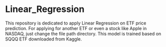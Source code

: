 # Linear_Regression
This repository is dedicated to apply Linear Regression on ETF price prediction. For applying for another ETF or even a stock like Apple in NASDAQ, just change the file path directory. This model is trained based on SQQQ ETF downloaded from Kaggle.
